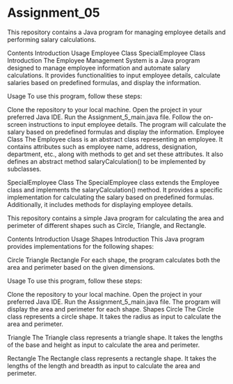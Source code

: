 # Assignment_05

This repository contains a Java program for managing employee details and performing salary calculations.

Contents
Introduction
Usage
Employee Class
SpecialEmployee Class
Introduction
The Employee Management System is a Java program designed to manage employee information and automate salary calculations. It provides functionalities to input employee details, calculate salaries based on predefined formulas, and display the information.

Usage
To use this program, follow these steps:

Clone the repository to your local machine.
Open the project in your preferred Java IDE.
Run the Assignment_5_main.java file.
Follow the on-screen instructions to input employee details.
The program will calculate the salary based on predefined formulas and display the information.
Employee Class
The Employee class is an abstract class representing an employee. It contains attributes such as employee name, address, designation, department, etc., along with methods to get and set these attributes. It also defines an abstract method salaryCalculation() to be implemented by subclasses.

SpecialEmployee Class
The SpecialEmployee class extends the Employee class and implements the salaryCalculation() method. It provides a specific implementation for calculating the salary based on predefined formulas. Additionally, it includes methods for displaying employee details.


This repository contains a simple Java program for calculating the area and perimeter of different shapes such as Circle, Triangle, and Rectangle.

Contents
Introduction
Usage
Shapes
Introduction
This Java program provides implementations for the following shapes:

Circle
Triangle
Rectangle
For each shape, the program calculates both the area and perimeter based on the given dimensions.

Usage
To use this program, follow these steps:

Clone the repository to your local machine.
Open the project in your preferred Java IDE.
Run the Assignment_5_main.java file.
The program will display the area and perimeter for each shape.
Shapes
Circle
The Circle class represents a circle shape. It takes the radius as input to calculate the area and perimeter.

Triangle
The Triangle class represents a triangle shape. It takes the lengths of the base and height as input to calculate the area and perimeter.

Rectangle
The Rectangle class represents a rectangle shape. It takes the lengths of the length and breadth as input to calculate the area and perimeter.
